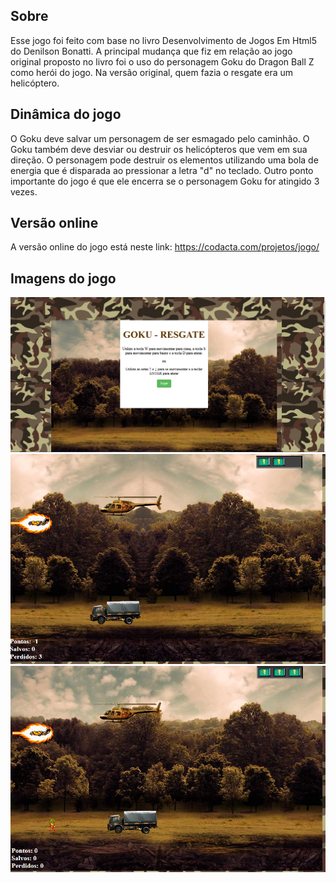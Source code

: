 ## Sobre
Esse jogo foi feito com base no livro Desenvolvimento de Jogos Em Html5 do Denilson Bonatti. A principal mudança que fiz em relação ao jogo original proposto no livro foi o uso do personagem Goku do Dragon Ball Z como herói do jogo. Na versão original, quem fazia o resgate era um helicóptero. 
## Dinâmica do jogo
O Goku deve salvar um personagem de ser esmagado pelo caminhão. O Goku também deve desviar ou destruir os helicópteros que vem em sua direção. O personagem pode destruir os elementos utilizando uma bola de energia que é disparada ao pressionar a letra "d" no teclado. Outro ponto importante do jogo é que ele encerra se o personagem Goku for atingido 3 vezes.
## Versão online
A versão online do jogo está neste link: https://codacta.com/projetos/jogo/

## Imagens do jogo
![Imagem do jogo - tela principal](/imgs/imagem2.PNG)
![Imagem do jogo - tela do jogo 1](/imgs/imagem1.PNG)
![Imagem do jogo - tela do jogo 2](/imgs/imagem3.PNG)
